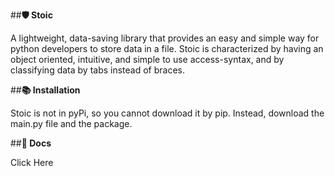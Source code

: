 ##**🛡️ Stoic**

A lightweight, data-saving library that provides an easy and simple way for python developers to store data in a file.
Stoic is characterized by having an object oriented, intuitive, and simple to use access-syntax, and by classifying data by tabs instead of braces.

##**📚 Installation**

Stoic is not in pyPi, so you cannot download it by pip. Instead, download the main.py file and the package.

##**📖 Docs**

Click Here
